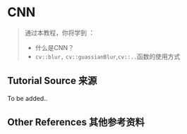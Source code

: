 # CNN 

> 通过本教程，你将学到    ：
> + 什么是CNN？
> + `cv::blur,` `cv::guassianBlur`,`cv::..`函数的使用方式


## Tutorial Source 来源
To be added..

## Other References 其他参考资料